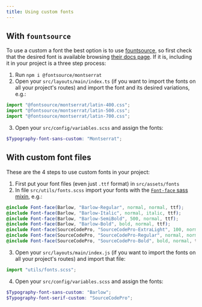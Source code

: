 ```yaml
---
title: Using custom fonts
---
```


## With `fountsource`

To use a custom a font the best option is to use [fountsource](https://github.com/fontsource/fontsource), so first check that the desired font is available browsing [their docs page](https://fontsource.org/fonts). If it is, including it in your project is a three step process:

1. Run `npm i @fontsource/montserrat`
2. Open your `src/layouts/main/index.ts` (if you want to import the fonts on all your project's routes) and import the font and its desired variations, e.g.:

```ts
import "@fontsource/montserrat/latin-400.css";
import "@fontsource/montserrat/latin-500.css";
import "@fontsource/montserrat/latin-700.css";
```

3. Open your `src/config/variables.scss` and assign the fonts:

```scss
$Typography-font-sans-custom: "Montserrat";
```

## With custom font files

These are the 4 steps to use custom fonts in your project:

1. First put your font files (even just `.ttf` format) in `src/assets/fonts`
2. In file `src/utils/fonts.scss` import your fonts with the [`Font-face` sass mixin](https://github.com/olmokit/olmokit/-/tree/main/core/scss/mixins/_fonts.scss), e.g.:

```scss
@include Font-face(Barlow, "Barlow-Regular", normal, normal, ttf);
@include Font-face(Barlow, "Barlow-Italic", normal, italic, ttf);
@include Font-face(Barlow, "Barlow-SemiBold", 500, normal, ttf);
@include Font-face(Barlow, "Barlow-Bold", bold, normal, ttf);
@include Font-face(SourceCodePro, "SourceCodePro-ExtraLight", 100, normal, ttf);
@include Font-face(SourceCodePro, "SourceCodePro-Regular", normal, normal, ttf);
@include Font-face(SourceCodePro, "SourceCodePro-Bold", bold, normal, ttf);
```

3. Open your `src/layouts/main/index.js` (if you want to import the fonts on all your project's routes) and import that file:

```js
import "utils/fonts.scss";
```

4. Open your `src/config/variables.scss` and assign the fonts:

```scss
$Typography-font-sans-custom: "Barlow";
$Typography-font-serif-custom: "SourceCodePro";
```
